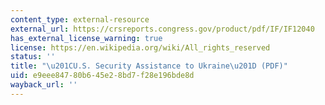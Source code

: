 ```yaml
---
content_type: external-resource
external_url: https://crsreports.congress.gov/product/pdf/IF/IF12040
has_external_license_warning: true
license: https://en.wikipedia.org/wiki/All_rights_reserved
status: ''
title: "\u201CU.S. Security Assistance to Ukraine\u201D (PDF)"
uid: e9eee847-80b6-45e2-8bd7-f28e196bde8d
wayback_url: ''
---
```

